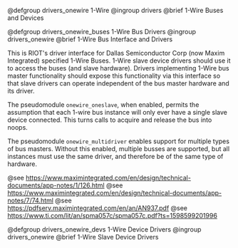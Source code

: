 @defgroup   drivers_onewire 1-Wire
@ingroup    drivers
@brief      1-Wire Buses and Devices


@defgroup   drivers_onewire_buses 1-Wire Bus Drivers
@ingroup    drivers_onewire
@brief      1-Wire Bus Interface and Drivers

This is RIOT's driver interface for Dallas Semiconductor Corp (now Maxim
Integrated) specified 1-Wire Buses. 1-Wire slave device drivers should use it
to access the buses (and slave hardware). Drivers implementing 1-Wire bus
master functionality should expose this functionality via this interface so
that slave drivers can operate independent of the bus master hardware and its
driver.

The pseudomodule `onewire_oneslave`, when enabled, permits the assumption
that each 1-wire bus instance will only ever have a single slave device
connected. This turns calls to acquire and release the bus into noops.

The pseudomodule `onewire_multidriver` enables support for multiple types of
bus masters. Without this enabled, multiple busses are supported, but all
instances must use the same driver, and therefore be of the same type of
hardware.

@see https://www.maximintegrated.com/en/design/technical-documents/app-notes/1/126.html
@see https://www.maximintegrated.com/en/design/technical-documents/app-notes/7/74.html
@see https://pdfserv.maximintegrated.com/en/an/AN937.pdf
@see https://www.ti.com/lit/an/spma057c/spma057c.pdf?ts=1598599201996

@defgroup   drivers_onewire_devs 1-Wire Device Drivers
@ingroup    drivers_onewire
@brief      1-Wire Slave Device Drivers


